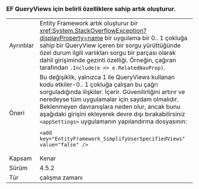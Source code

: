 ### <a name="ef-no-longer-throws-for-queryviews-with-specific-characteristics"></a>EF QueryViews için belirli özelliklere sahip artık oluşturur.

|   |   |
|---|---|
|Ayrıntılar|Entity Framework artık oluşturur bir <xref:System.StackOverflowException?displayProperty=name> bir uygulama bir 0.. 1 çokluğa sahip bir QueryView içeren bir sorgu yürüttüğünde özel durum ilgili varlıkları sorgu bir parçası olarak dahil girişiminde gezinti özelliği. Örneğin, çağıran tarafından <code>.Include(e =&gt; e.RelatedNavProp)</code>.|
|Öneri|Bu değişiklik, yalnızca 1 ile QueryViews kullanan kodu etkiler-0.. 1 çokluğa çalışan bu çağrı sorguladığında ilişkiler. İçerir. Güvenilirliğini artırır ve neredeyse tüm uygulamalar için saydam olmalıdır. Beklenmeyen davranışlara neden olur, ancak bunu aşağıdaki girişini ekleyerek devre dışı bırakabilirsiniz <code>&lt;appSettings&gt;</code> uygulamanın yapılandırma dosyasının:<pre><code class="lang-xml">&lt;add key=&quot;EntityFramework_SimplifyUserSpecifiedViews&quot; value=&quot;false&quot; /&gt;&#13;&#10;</code></pre>|
|Kapsam|Kenar|
|Sürüm|4.5.2|
|Tür|çalışma zamanı|

